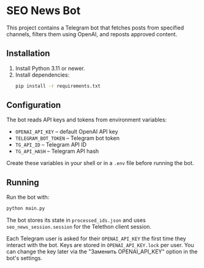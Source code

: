 # SEO News Bot

This project contains a Telegram bot that fetches posts from specified channels,
filters them using OpenAI, and reposts approved content.

## Installation

1. Install Python 3.11 or newer.
2. Install dependencies:
   ```bash
   pip install -r requirements.txt
   ```

## Configuration

The bot reads API keys and tokens from environment variables:

- `OPENAI_API_KEY` – default OpenAI API key
- `TELEGRAM_BOT_TOKEN` – Telegram bot token
- `TG_API_ID` – Telegram API ID
- `TG_API_HASH` – Telegram API hash

Create these variables in your shell or in a `.env` file before running the bot.

## Running

Run the bot with:

```bash
python main.py
```

The bot stores its state in `processed_ids.json` and uses `seo_news_session.session`
for the Telethon client session.

Each Telegram user is asked for their `OPENAI_API_KEY` the first time they interact
with the bot. Keys are stored in `OPENAI_API_KEY.lock` per user.
You can change the key later via the "Заменить OPENAI_API_KEY" option in the bot's
settings.
